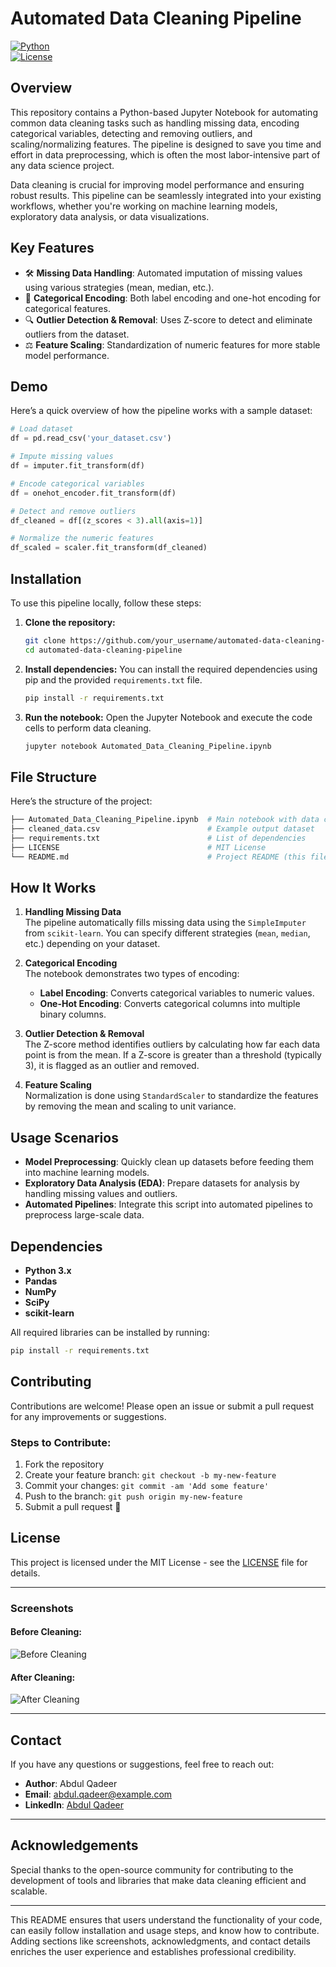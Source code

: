 # **Automated Data Cleaning Pipeline**

[![Python](https://img.shields.io/badge/Python-3.x-blue.svg)](https://www.python.org/downloads/)  
[![License](https://img.shields.io/badge/License-MIT-green.svg)](LICENSE)

## **Overview**
This repository contains a Python-based Jupyter Notebook for automating common data cleaning tasks such as handling missing data, encoding categorical variables, detecting and removing outliers, and scaling/normalizing features. The pipeline is designed to save you time and effort in data preprocessing, which is often the most labor-intensive part of any data science project.

Data cleaning is crucial for improving model performance and ensuring robust results. This pipeline can be seamlessly integrated into your existing workflows, whether you're working on machine learning models, exploratory data analysis, or data visualizations.

## **Key Features**
- 🛠 **Missing Data Handling**: Automated imputation of missing values using various strategies (mean, median, etc.).
- 🎨 **Categorical Encoding**: Both label encoding and one-hot encoding for categorical features.
- 🔍 **Outlier Detection & Removal**: Uses Z-score to detect and eliminate outliers from the dataset.
- ⚖️ **Feature Scaling**: Standardization of numeric features for more stable model performance.

## **Demo**
Here’s a quick overview of how the pipeline works with a sample dataset:

```python
# Load dataset
df = pd.read_csv('your_dataset.csv')

# Impute missing values
df = imputer.fit_transform(df)

# Encode categorical variables
df = onehot_encoder.fit_transform(df)

# Detect and remove outliers
df_cleaned = df[(z_scores < 3).all(axis=1)]

# Normalize the numeric features
df_scaled = scaler.fit_transform(df_cleaned)
```

## **Installation**

To use this pipeline locally, follow these steps:

1. **Clone the repository:**
   ```bash
   git clone https://github.com/your_username/automated-data-cleaning-pipeline.git
   cd automated-data-cleaning-pipeline
   ```

2. **Install dependencies:**
   You can install the required dependencies using pip and the provided `requirements.txt` file.
   ```bash
   pip install -r requirements.txt
   ```

3. **Run the notebook:**
   Open the Jupyter Notebook and execute the code cells to perform data cleaning.
   ```bash
   jupyter notebook Automated_Data_Cleaning_Pipeline.ipynb
   ```

## **File Structure**
Here’s the structure of the project:

```bash
├── Automated_Data_Cleaning_Pipeline.ipynb  # Main notebook with data cleaning code
├── cleaned_data.csv                        # Example output dataset
├── requirements.txt                        # List of dependencies
├── LICENSE                                 # MIT License
└── README.md                               # Project README (this file)
```

## **How It Works**

1. **Handling Missing Data**  
   The pipeline automatically fills missing data using the `SimpleImputer` from `scikit-learn`. You can specify different strategies (`mean`, `median`, etc.) depending on your dataset.

2. **Categorical Encoding**  
   The notebook demonstrates two types of encoding:
   - **Label Encoding**: Converts categorical variables to numeric values.
   - **One-Hot Encoding**: Converts categorical columns into multiple binary columns.

3. **Outlier Detection & Removal**  
   The Z-score method identifies outliers by calculating how far each data point is from the mean. If a Z-score is greater than a threshold (typically 3), it is flagged as an outlier and removed.

4. **Feature Scaling**  
   Normalization is done using `StandardScaler` to standardize the features by removing the mean and scaling to unit variance.

## **Usage Scenarios**
- **Model Preprocessing**: Quickly clean up datasets before feeding them into machine learning models.
- **Exploratory Data Analysis (EDA)**: Prepare datasets for analysis by handling missing values and outliers.
- **Automated Pipelines**: Integrate this script into automated pipelines to preprocess large-scale data.

## **Dependencies**
- **Python 3.x**
- **Pandas**
- **NumPy**
- **SciPy**
- **scikit-learn**
  
All required libraries can be installed by running:
```bash
pip install -r requirements.txt
```

## **Contributing**
Contributions are welcome! Please open an issue or submit a pull request for any improvements or suggestions.

### **Steps to Contribute:**
1. Fork the repository
2. Create your feature branch: `git checkout -b my-new-feature`
3. Commit your changes: `git commit -am 'Add some feature'`
4. Push to the branch: `git push origin my-new-feature`
5. Submit a pull request 🚀

## **License**
This project is licensed under the MIT License - see the [LICENSE](LICENSE) file for details.

---

### **Screenshots**

#### Before Cleaning:

![Before Cleaning](images/before_cleaning.png)

#### After Cleaning:

![After Cleaning](images/after_cleaning.png)

---

## **Contact**

If you have any questions or suggestions, feel free to reach out:

- **Author**: Abdul Qadeer  
- **Email**: abdul.qadeer@example.com  
- **LinkedIn**: [Abdul Qadeer](https://linkedin.com/in/abdulqadeer)

---

## **Acknowledgements**
Special thanks to the open-source community for contributing to the development of tools and libraries that make data cleaning efficient and scalable.

---

This README ensures that users understand the functionality of your code, can easily follow installation and usage steps, and know how to contribute. Adding sections like screenshots, acknowledgments, and contact details enriches the user experience and establishes professional credibility.